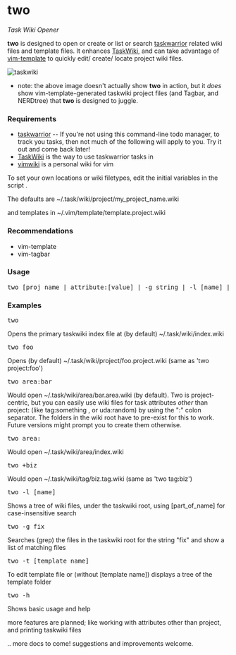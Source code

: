 # two
_Task Wiki Opener_ 

**two** is designed to open or create or list or search [taskwarrior](http://taskwarrior.org) related wiki files and template files. It enhances [TaskWiki](https://github.com/tbabej/taskwiki), and can take advantage of [vim-template](https://github.com/aperezdc/vim-template) to quickly edit/ create/ locate project wiki files.

![taskwiki](http://picpaste.novarata.net/pics/9932eca5814fce48c26cd8105b4a165a.gif)
* note: the above image doesn't actually show **two** in action, 
  but it _does_ show vim-template-generated taskwiki project files 
  (and Tagbar, and NERDtree) that **two** is designed to juggle.

### Requirements
- [taskwarrior](http://taskwarrior.org/download/) -- If you're not using this command-line todo manager, to track you tasks, then not much of the following will apply to you. Try it out and come back later!
- [TaskWiki](https://github.com/tbabej/taskwiki) is the way to use taskwarrior tasks in
- [vimwiki](https://github.com/vimwiki/vimwiki/tree/tags) is a personal wiki for vim

To set your own locations or wiki filetypes, edit the initial variables in the script . 

The defaults are ~/.task/wiki/project/my_project_name.wiki 

and templates in ~/.vim/template/template.project.wiki

### Recommendations
- vim-template
- vim-tagbar

### Usage
<pre>
two [proj_name | attribute:[value] | -g string | -l [name] | -t [template] | -h]
</pre>
### Examples
<pre>
two
</pre>
Opens the primary taskwiki index file at (by default) ~/.task/wiki/index.wiki
<pre>
two foo
</pre>
Opens (by default) ~/.task/wiki/project/foo.project.wiki (same as 'two project:foo')
<pre>
two area:bar
</pre>
Would open ~/.task/wiki/area/bar.area.wiki (by default). Two is project-centric, but you can easily use wiki files for task attributes _other_ than project: (like tag:something , or uda:random) by using the ":" colon separator.
The folders in the wiki root have to pre-exist for this to work. Future versions might prompt you to create them otherwise.
<pre>
two area:
</pre>
Would open ~/.task/wiki/area/index.wiki
<pre>
two +biz
</pre>
Would open ~/.task/wiki/tag/biz.tag.wiki (same as 'two tag:biz')
<pre>
two -l [name]
</pre>
Shows a tree of wiki files, under the taskwiki root, using [part_of_name] for case-insensitive search
<pre>
two -g fix
</pre>
Searches (grep) the files in the taskwiki root for the string "fix" and show a list of matching files
<pre>
two -t [template name]
</pre>
To edit template file or (without [template name]) displays a tree of the template folder
</pre>
<pre>
two -h
</pre>
Shows basic usage and help

more features are planned; like working with attributes other than project, and printing taskwiki files

.. more docs to come! suggestions and improvements welcome.
